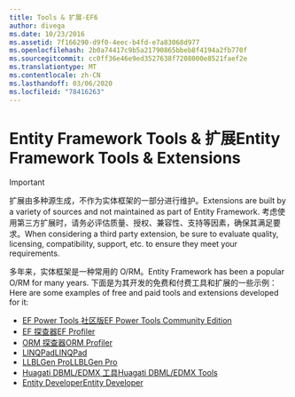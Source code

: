 ```yaml
---
title: Tools & 扩展-EF6
author: divega
ms.date: 10/23/2016
ms.assetid: 7f166290-d9f0-4eec-b4fd-e7a83068d977
ms.openlocfilehash: 2b0a74417c9b5a21790865bbeb8f4194a2fb770f
ms.sourcegitcommit: cc0ff36e46e9ed3527638f7208000e8521faef2e
ms.translationtype: MT
ms.contentlocale: zh-CN
ms.lasthandoff: 03/06/2020
ms.locfileid: "78416263"
---
```

# <a name="entity-framework-tools--extensions"></a><span data-ttu-id="a519f-102">Entity Framework Tools & 扩展</span><span class="sxs-lookup"><span data-stu-id="a519f-102">Entity Framework Tools & Extensions</span></span>
> [!IMPORTANT]  
> <span data-ttu-id="a519f-103">扩展由多种源生成，不作为实体框架的一部分进行维护。</span><span class="sxs-lookup"><span data-stu-id="a519f-103">Extensions are built by a variety of sources and not maintained as part of Entity Framework.</span></span> <span data-ttu-id="a519f-104">考虑使用第三方扩展时，请务必评估质量、授权、兼容性、支持等因素，确保其满足要求。</span><span class="sxs-lookup"><span data-stu-id="a519f-104">When considering a third party extension, be sure to evaluate quality, licensing, compatibility, support, etc. to ensure they meet your requirements.</span></span>

<span data-ttu-id="a519f-105">多年来，实体框架是一种常用的 O/RM。</span><span class="sxs-lookup"><span data-stu-id="a519f-105">Entity Framework has been a popular O/RM for many years.</span></span> <span data-ttu-id="a519f-106">下面是为其开发的免费和付费工具和扩展的一些示例：</span><span class="sxs-lookup"><span data-stu-id="a519f-106">Here are some examples of free and paid tools and extensions developed for it:</span></span>    

- [<span data-ttu-id="a519f-107">EF Power Tools 社区版</span><span class="sxs-lookup"><span data-stu-id="a519f-107">EF Power Tools Community Edition</span></span>](https://marketplace.visualstudio.com/items?itemName=ErikEJ.EntityFramework6PowerToolsCommunityEdition)
- [<span data-ttu-id="a519f-108">EF 探查器</span><span class="sxs-lookup"><span data-stu-id="a519f-108">EF Profiler</span></span>](https://efprof.com)  
- [<span data-ttu-id="a519f-109">ORM 探查器</span><span class="sxs-lookup"><span data-stu-id="a519f-109">ORM Profiler</span></span>](https://www.ormprofiler.com)  
- [<span data-ttu-id="a519f-110">LINQPad</span><span class="sxs-lookup"><span data-stu-id="a519f-110">LINQPad</span></span>](https://www.linqpad.net)  
- [<span data-ttu-id="a519f-111">LLBLGen Pro</span><span class="sxs-lookup"><span data-stu-id="a519f-111">LLBLGen Pro</span></span>](https://www.llblgen.com)  
- [<span data-ttu-id="a519f-112">Huagati DBML/EDMX 工具</span><span class="sxs-lookup"><span data-stu-id="a519f-112">Huagati DBML/EDMX Tools</span></span>](https://www.huagati.com/dbmltools)  
- [<span data-ttu-id="a519f-113">Entity Developer</span><span class="sxs-lookup"><span data-stu-id="a519f-113">Entity Developer</span></span>](https://www.devart.com/entitydeveloper)  
